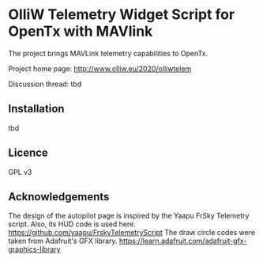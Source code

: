 OlliW Telemetry Widget Script for OpenTx with MAVlink
===========

The project brings MAVLink telemetry capabilities to OpenTx.

Project home page: http://www.olliw.eu/2020/olliwtelem

Discussion thread: tbd

## Installation

tbd

## Licence

GPL v3

## Acknowledgements

The design of the autopilot page is inspired by the Yaapu FrSky Telemetry script. Also, its HUD code is used here.
https://github.com/yaapu/FrskyTelemetryScript
The draw circle codes were taken from Adafruit's GFX library.
https://learn.adafruit.com/adafruit-gfx-graphics-library



